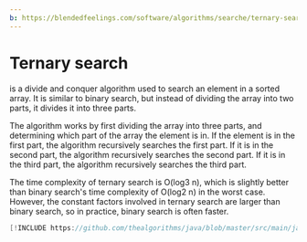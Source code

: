 ```yaml
---
b: https://blendedfeelings.com/software/algorithms/searche/ternary-search-algorithm.md
---
```


# Ternary search
is a divide and conquer algorithm used to search an element in a sorted array. It is similar to binary search, but instead of dividing the array into two parts, it divides it into three parts.

The algorithm works by first dividing the array into three parts, and determining which part of the array the element is in. If the element is in the first part, the algorithm recursively searches the first part. If it is in the second part, the algorithm recursively searches the second part. If it is in the third part, the algorithm recursively searches the third part.

The time complexity of ternary search is O(log3 n), which is slightly better than binary search's time complexity of O(log2 n) in the worst case. However, the constant factors involved in ternary search are larger than binary search, so in practice, binary search is often faster.

```java
[!INCLUDE https://github.com/thealgorithms/java/blob/master/src/main/java/com/thealgorithms/searches/TernarySearch.java]
```